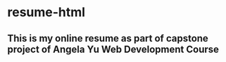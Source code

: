 # resume-html
## This is my online resume as part of capstone project of Angela Yu Web Development Course
